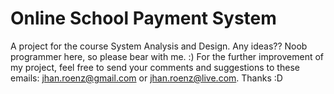 Online School Payment System
=======

A project for the course System Analysis and Design.
Any ideas?? Noob programmer here, so please bear with me. :)
For the further improvement of my project, feel free to send your comments and suggestions to these emails: jhan.roenz@gmail.com or jhan.roenz@live.com. Thanks :D